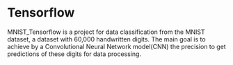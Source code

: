 # Tensorflow

MNIST_Tensorflow is a project for data classification from the MNIST dataset, a dataset with 60,000 handwritten digits. The main goal is to achieve by a Convolutional Neural Network model(CNN) the precision to get predictions of these digits for data processing.
